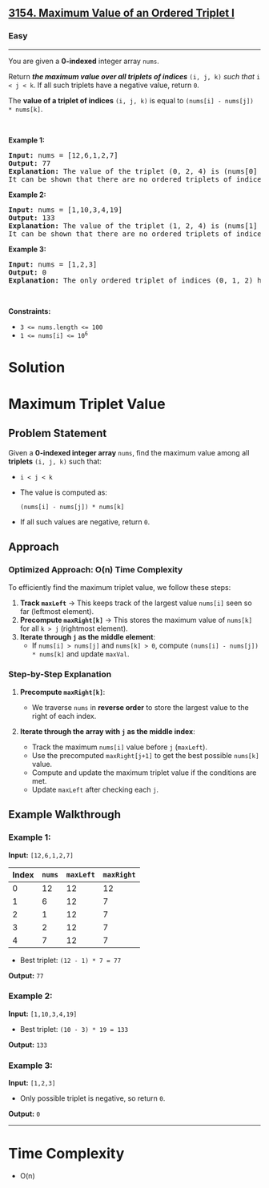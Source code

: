 <h2><a href="https://leetcode.com/problems/maximum-value-of-an-ordered-triplet-i">3154. Maximum Value of an Ordered Triplet I</a></h2><h3>Easy</h3><hr><p>You are given a <strong>0-indexed</strong> integer array <code>nums</code>.</p>

<p>Return <em><strong>the maximum value over all triplets of indices</strong></em> <code>(i, j, k)</code> <em>such that</em> <code>i &lt; j &lt; k</code>. If all such triplets have a negative value, return <code>0</code>.</p>

<p>The <strong>value of a triplet of indices</strong> <code>(i, j, k)</code> is equal to <code>(nums[i] - nums[j]) * nums[k]</code>.</p>

<p>&nbsp;</p>
<p><strong class="example">Example 1:</strong></p>

<pre>
<strong>Input:</strong> nums = [12,6,1,2,7]
<strong>Output:</strong> 77
<strong>Explanation:</strong> The value of the triplet (0, 2, 4) is (nums[0] - nums[2]) * nums[4] = 77.
It can be shown that there are no ordered triplets of indices with a value greater than 77. 
</pre>

<p><strong class="example">Example 2:</strong></p>

<pre>
<strong>Input:</strong> nums = [1,10,3,4,19]
<strong>Output:</strong> 133
<strong>Explanation:</strong> The value of the triplet (1, 2, 4) is (nums[1] - nums[2]) * nums[4] = 133.
It can be shown that there are no ordered triplets of indices with a value greater than 133.
</pre>

<p><strong class="example">Example 3:</strong></p>

<pre>
<strong>Input:</strong> nums = [1,2,3]
<strong>Output:</strong> 0
<strong>Explanation:</strong> The only ordered triplet of indices (0, 1, 2) has a negative value of (nums[0] - nums[1]) * nums[2] = -3. Hence, the answer would be 0.
</pre>

<p>&nbsp;</p>
<p><strong>Constraints:</strong></p>

<ul>
	<li><code>3 &lt;= nums.length &lt;= 100</code></li>
	<li><code>1 &lt;= nums[i] &lt;= 10<sup>6</sup></code></li>
</ul>

# Solution

# Maximum Triplet Value

## Problem Statement
Given a **0-indexed integer array** `nums`, find the maximum value among all **triplets** `(i, j, k)` such that:

- `i < j < k`
- The value is computed as:
  
  ```
  (nums[i] - nums[j]) * nums[k]
  ```
  
- If all such values are negative, return `0`.

## Approach

### **Optimized Approach: O(n) Time Complexity**
To efficiently find the maximum triplet value, we follow these steps:

1. **Track `maxLeft`** → This keeps track of the largest value `nums[i]` seen so far (leftmost element).
2. **Precompute `maxRight[k]`** → This stores the maximum value of `nums[k]` for all `k > j` (rightmost element).
3. **Iterate through `j` as the middle element**:
   - If `nums[i] > nums[j]` and `nums[k] > 0`, compute `(nums[i] - nums[j]) * nums[k]` and update `maxVal`.

### **Step-by-Step Explanation**

1. **Precompute `maxRight[k]`**:
   - We traverse `nums` in **reverse order** to store the largest value to the right of each index.

2. **Iterate through the array with `j` as the middle index**:
   - Track the maximum `nums[i]` value before `j` (`maxLeft`).
   - Use the precomputed `maxRight[j+1]` to get the best possible `nums[k]` value.
   - Compute and update the maximum triplet value if the conditions are met.
   - Update `maxLeft` after checking each `j`.

## **Example Walkthrough**

### Example 1:
**Input:** `[12,6,1,2,7]`

| Index | `nums`  | `maxLeft` | `maxRight` |
|--------|--------|-----------|------------|
| 0      | 12     | 12        | 12         |
| 1      | 6      | 12        | 7          |
| 2      | 1      | 12        | 7          |
| 3      | 2      | 12        | 7          |
| 4      | 7      | 12        | 7          |

- Best triplet: `(12 - 1) * 7 = 77`

**Output:** `77`

### Example 2:
**Input:** `[1,10,3,4,19]`

- Best triplet: `(10 - 3) * 19 = 133`

**Output:** `133`

### Example 3:
**Input:** `[1,2,3]`

- Only possible triplet is negative, so return `0`.

**Output:** `0`

---
# Time Complexity 
- O(n)
